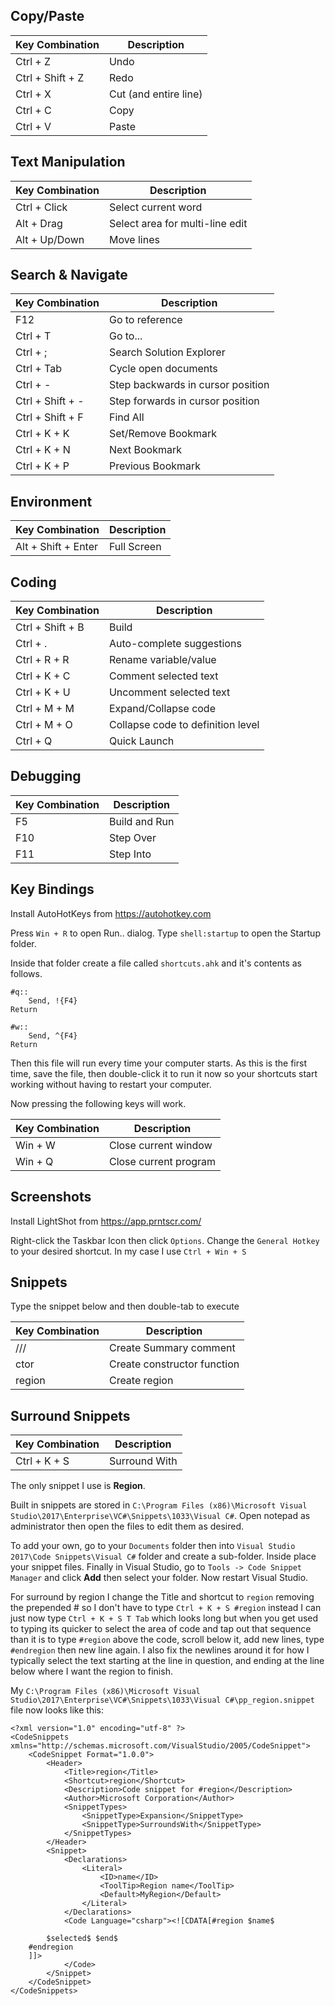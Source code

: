 ## Copy/Paste

| Key Combination  | Description           |
| ---------------- | --------------------- |
| Ctrl + Z         | Undo                  |
| Ctrl + Shift + Z | Redo                  |
| Ctrl + X         | Cut (and entire line) |
| Ctrl + C         | Copy                  |
| Ctrl + V         | Paste                 |

## Text Manipulation

| Key Combination | Description                     |
| --------------- | ------------------------------- |
| Ctrl + Click    | Select current word             |
| Alt + Drag      | Select area for multi-line edit |
| Alt + Up/Down   | Move lines                      |

## Search & Navigate

| Key Combination  | Description                       |
| ---------------- | --------------------------------- |
| F12              | Go to reference                   |
| Ctrl + T         | Go to...                          |
| Ctrl + ;         | Search Solution Explorer          |
| Ctrl + Tab       | Cycle open documents              |
| Ctrl + -         | Step backwards in cursor position |
| Ctrl + Shift + - | Step forwards in cursor position  |
| Ctrl + Shift + F | Find All                          |
| Ctrl + K + K     | Set/Remove Bookmark               |
| Ctrl + K + N     | Next Bookmark                     |
| Ctrl + K + P     | Previous Bookmark                 |

## Environment

| Key Combination     | Description |
| ------------------- | ----------- |
| Alt + Shift + Enter | Full Screen |

## Coding

| Key Combination  | Description                       |
| ---------------- | --------------------------------- |
| Ctrl + Shift + B | Build                             |
| Ctrl + .         | Auto-complete suggestions         |
| Ctrl + R + R     | Rename variable/value             |
| Ctrl + K + C     | Comment selected text             |
| Ctrl + K + U     | Uncomment selected text           |
| Ctrl + M + M     | Expand/Collapse code              |
| Ctrl + M + O     | Collapse code to definition level |
| Ctrl + Q         | Quick Launch                      |

## Debugging

| Key Combination | Description   |
| --------------- | ------------- |
| F5              | Build and Run |
| F10             | Step Over     |
| F11             | Step Into     |

## Key Bindings

Install AutoHotKeys from https://autohotkey.com

Press `Win + R` to open Run.. dialog. Type `shell:startup` to open the Startup folder.

Inside that folder create a file called `shortcuts.ahk` and it's contents as follows.

```
#q::
	Send, !{F4}
Return

#w::
	Send, ^{F4}
Return
```

Then this file will run every time your computer starts. As this is the first time, save the file, then double-click it to run it now so your shortcuts start working without having to restart your computer.

Now pressing the following keys will work.

| Key Combination | Description           |
| --------------- | --------------------- |
| Win + W         | Close current window  |
| Win + Q         | Close current program |

## Screenshots

Install LightShot from https://app.prntscr.com/

Right-click the Taskbar Icon then click `Options`. Change the `General Hotkey` to your desired shortcut. In my case I use `Ctrl + Win + S`

## Snippets

Type the snippet below and then double-tab to execute

| Key Combination | Description                 |
| --------------- | --------------------------- |
| ///             | Create Summary comment      |
| ctor            | Create constructor function |
| region          | Create region               |


## Surround Snippets

| Key Combination | Description   |
| --------------- | ------------- |
| Ctrl + K + S    | Surround With |

The only snippet I use is **Region**.

Built in snippets are stored in `C:\Program Files (x86)\Microsoft Visual Studio\2017\Enterprise\VC#\Snippets\1033\Visual C#`. Open notepad as administrator then open the files to edit them as desired.

To add your own, go to your `Documents` folder then into `Visual Studio 2017\Code Snippets\Visual C#` folder and create a sub-folder. Inside place your snippet files. Finally in Visual Studio, go to `Tools -> Code Snippet Manager` and click **Add** then select your folder. Now restart Visual Studio.

For surround by region I change the Title and shortcut to `region` removing the prepended # so I don't have to type `Ctrl + K + S #region` instead I can just now type `Ctrl + K + S T Tab` which looks long but when you get used to typing its quicker to select the area of code and tap out that sequence than it is to type `#region` above the code, scroll below it, add new lines, type `#endregion` then new line again. I also fix the newlines around it for how I typically select the text starting at the line in question, and ending at the line below where I want the region to finish.

My `C:\Program Files (x86)\Microsoft Visual Studio\2017\Enterprise\VC#\Snippets\1033\Visual C#\pp_region.snippet` file now looks like this:

```
<?xml version="1.0" encoding="utf-8" ?>
<CodeSnippets  xmlns="http://schemas.microsoft.com/VisualStudio/2005/CodeSnippet">
	<CodeSnippet Format="1.0.0">
		<Header>
			<Title>region</Title>
			<Shortcut>region</Shortcut>
			<Description>Code snippet for #region</Description>
			<Author>Microsoft Corporation</Author>
			<SnippetTypes>
				<SnippetType>Expansion</SnippetType>
				<SnippetType>SurroundsWith</SnippetType>
			</SnippetTypes>
		</Header>
		<Snippet>
			<Declarations>
				<Literal>
					<ID>name</ID>
					<ToolTip>Region name</ToolTip>
					<Default>MyRegion</Default>
				</Literal>
			</Declarations>
			<Code Language="csharp"><![CDATA[#region $name$

		$selected$ $end$
	#endregion
	]]>
			</Code>
		</Snippet>
	</CodeSnippet>
</CodeSnippets>
```

